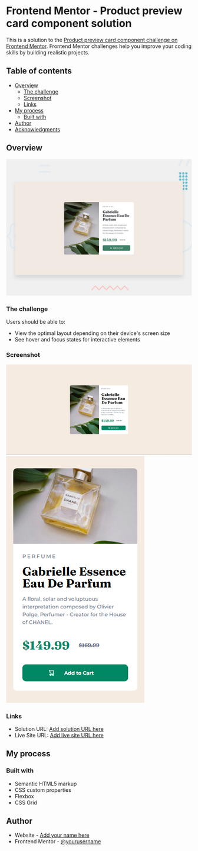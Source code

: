 # Frontend Mentor - Product preview card component solution

This is a solution to the [Product preview card component challenge on Frontend Mentor](https://www.frontendmentor.io/challenges/product-preview-card-component-GO7UmttRfa). Frontend Mentor challenges help you improve your coding skills by building realistic projects. 

## Table of contents

- [Overview](#overview)
  - [The challenge](#the-challenge)
  - [Screenshot](#screenshot)
  - [Links](#links)
- [My process](#my-process)
  - [Built with](#built-with)
- [Author](#author)
- [Acknowledgments](#acknowledgments)


## Overview

![Design preview for the Product preview card component coding challenge](./design/desktop-preview.jpg)

### The challenge

Users should be able to:

- View the optimal layout depending on their device's screen size
- See hover and focus states for interactive elements

### Screenshot

![Here are my screenshots from Desktop](./screenshots/desktop-view.png)![Mobile](./screenshots/mobile-view.png)

### Links

- Solution URL: [Add solution URL here](https://github.com/Malzagic/Malzagic-product-preview-card-component-main.github.io)
- Live Site URL: [Add live site URL here](https://malzagic.github.io/Malzagic-product-preview-card-component-main.github.io/)

## My process

### Built with

- Semantic HTML5 markup
- CSS custom properties
- Flexbox
- CSS Grid

## Author

- Website - [Add your name here](https://github.com/Malzagic)
- Frontend Mentor - [@yourusername](https://www.frontendmentor.io/profile/Malzagic)
